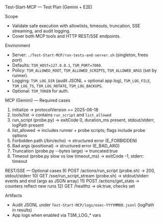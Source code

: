 Test-Start-MCP — Test Plan (Gemini + E2E)

Scope
- Validate safe execution with allowlists, timeouts, truncation, SSE streaming, and audit logging.
- Cover both MCP tools and HTTP REST/SSE endpoints.

Environment
- Server: `./Test-Start-MCP/run-tests-and-server.sh` (singleton, frees port)
- Defaults: `TSM_HOST=127.0.0.1`, `TSM_PORT=7060`.
- Policy: `TSM_ALLOWED_ROOT`, `TSM_ALLOWED_SCRIPTS`, `TSM_ALLOWED_ARGS` (set by runner).
- Logging: `TSM_LOG_DIR` (audit JSONL + optional app log), `TSM_LOG_FILE`, `TSM_LOG_TS`, `TSM_LOG_ROTATE`, `TSM_LOG_BACKUPS`.
- Optional: `TSM_TOKEN` for auth.

MCP (Gemini) — Required cases
1) initialize → protocolVersion == 2025-06-18
2) tools/list → contains `run_script` and `list_allowed`
3) run_script (probe.py) → exitCode 0, duration_ms present, stdout/stderr, logPath present
4) list_allowed → includes runner + probe scripts; flags include probe options
5) Forbidden path (/bin/echo) → structured error (E_FORBIDDEN)
6) Bad args (positional) → structured error (E_BAD_ARG)
7) Truncation (probe.py --bytes large) → truncated:true
8) Timeout (probe.py slow vs low timeout_ms) → exitCode -1, stderr: timeout

REST/SSE — Optional cases
9) POST /actions/run_script (probe.sh) → 200, stdout/stderr
10) GET /sse/run_script_stream (probe.sh) → stdout/stderr events and end (args as JSON array)
11) POST /actions/get_stats → counters reflect new runs
12) GET /healthz → ok:true, checks set

Artifacts
- Audit JSONL under `Test-Start-MCP/logs/exec-YYYYMMDD.jsonl` (logPath in results)
- App logs when enabled via TSM_LOG_* vars

